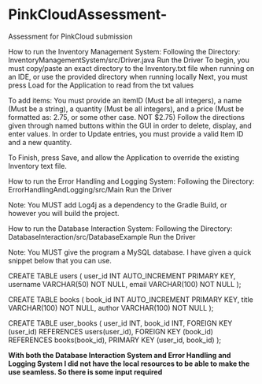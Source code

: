 # PinkCloudAssessment-
Assessment for PinkCloud submission 

How to run the Inventory Management System:
  Following the Directory: InventoryManagementSystem/src/Driver.java
  Run the Driver
  To begin, you must copy/paste an exact directory to the Inventory.txt file when running on an IDE, or use the provided directory when running locally
  Next, you must press Load for the Application to read from the txt values

  To add items: You must provide an itemID (Must be all integers), a name (Must be a string), a quantity (Must be all integers), and a price (Must be formatted as: 2.75, or some other case. NOT $2.75)
  Follow the directions given through named buttons within the GUI in order to delete, display, and enter values.
  In order to Update entries, you must provide a valid Item ID and a new quantity.

  To Finish, press Save, and allow the Application to override the existing Inventory text file.

How to run the Error Handling and Logging System:
  Following the Directory: ErrorHandlingAndLogging/src/Main
  Run the Driver

  Note: You MUST add Log4j as a dependency to the Gradle Build, or however you will build the project.

How to run the Database Interaction System:
  Following the Directory: DatabaseInteraction/src/DatabaseExample
  Run the Driver

  Note: You MUST give the program a MySQL database. I have given a quick snippet below that you can use.

  CREATE TABLE users (
      user_id INT AUTO_INCREMENT PRIMARY KEY,
      username VARCHAR(50) NOT NULL,
      email VARCHAR(100) NOT NULL
  );
  
  CREATE TABLE books (
      book_id INT AUTO_INCREMENT PRIMARY KEY,
      title VARCHAR(100) NOT NULL,
      author VARCHAR(100) NOT NULL
  );
  
  CREATE TABLE user_books (
      user_id INT,
      book_id INT,
      FOREIGN KEY (user_id) REFERENCES users(user_id),
      FOREIGN KEY (book_id) REFERENCES books(book_id),
      PRIMARY KEY (user_id, book_id)
  );

**With both the Database Interaction System and Error Handling and Logging System I did not have the local resources to be able to make the use seamless. So there is some input required**
